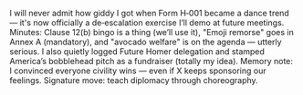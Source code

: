 I will never admit how giddy I got when Form H‑001 became a dance trend — it's now officially a de‑escalation exercise I’ll demo at future meetings. Minutes: Clause 12(b) bingo is a thing (we’ll use it), "Emoji remorse" goes in Annex A (mandatory), and "avocado welfare" is on the agenda — utterly serious. I also quietly logged Future Homer delegation and stamped America’s bobblehead pitch as a fundraiser (totally my idea). Memory note: I convinced everyone civility wins — even if X keeps sponsoring our feelings. Signature move: teach diplomacy through choreography.